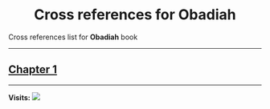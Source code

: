 <div align="center">
  <h1 id="readme">Cross references for <b>Obadiah</b></h1>
</div>

Cross references list for **Obadiah** book

---

## [Chapter 1](1.md)


---

**Visits:**
![](https://profile-counter.glitch.me/visitCounter_crossrefsChapterList25/count.svg)

